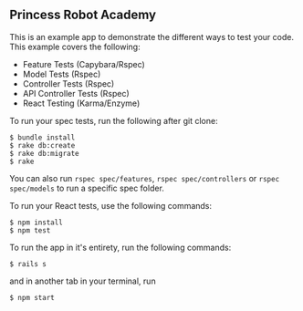 ## Princess Robot Academy

This is an example app to demonstrate the different ways to test your code. This example covers the following:

* Feature Tests (Capybara/Rspec)
* Model Tests (Rspec)
* Controller Tests (Rspec)
* API Controller Tests (Rspec)
* React Testing (Karma/Enzyme)

To run your spec tests, run the following after git clone:

```no-highlight
$ bundle install
$ rake db:create
$ rake db:migrate
$ rake
```

You can also run `rspec spec/features`, `rspec spec/controllers` or `rspec spec/models` to run a specific spec folder.

To run your React tests, use the following commands:

```no-highlight
$ npm install
$ npm test
```

To run the app in it's entirety, run the following commands:

```no-highlight
$ rails s
```

and in another tab in your terminal, run

```no-highlight
$ npm start
```
